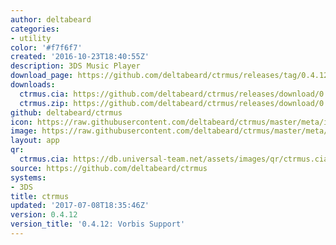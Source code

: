 ```yaml
---
author: deltabeard
categories:
- utility
color: '#f7f6f7'
created: '2016-10-23T18:40:55Z'
description: 3DS Music Player
download_page: https://github.com/deltabeard/ctrmus/releases/tag/0.4.12
downloads:
  ctrmus.cia: https://github.com/deltabeard/ctrmus/releases/download/0.4.12/ctrmus.cia
  ctrmus.zip: https://github.com/deltabeard/ctrmus/releases/download/0.4.12/ctrmus.zip
github: deltabeard/ctrmus
icon: https://raw.githubusercontent.com/deltabeard/ctrmus/master/meta/icon.png
image: https://raw.githubusercontent.com/deltabeard/ctrmus/master/meta/banner.png
layout: app
qr:
  ctrmus.cia: https://db.universal-team.net/assets/images/qr/ctrmus.cia.png
source: https://github.com/deltabeard/ctrmus
systems:
- 3DS
title: ctrmus
updated: '2017-07-08T18:35:46Z'
version: 0.4.12
version_title: '0.4.12: Vorbis Support'
---
```

